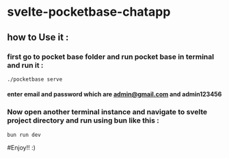 # svelte-pocketbase-chatapp
## how to Use it :

### first go to pocket base folder and run pocket base in terminal and run it :
    ./pocketbase serve
#### enter email and password which are admin@gmail.com and admin123456

### Now open another terminal instance and navigate to svelte project directory and run using bun like this :
    bun run dev

#Enjoy!! :)
